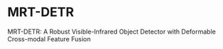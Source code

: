 # MRT-DETR
MRT-DETR: A Robust Visible-Infrared Object Detector with Deformable Cross-modal Feature Fusion
